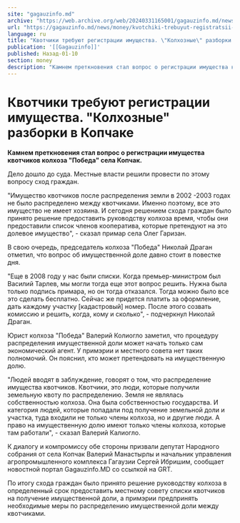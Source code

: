```yaml
---
site: "gagauzinfo.md"
archive: "https://web.archive.org/web/20240331165001/gagauzinfo.md/news/money/kvotchiki-trebuyut-registratsii-imuschestva-kolhoznie-razborki-v-kopchake"
url: "https://gagauzinfo.md/news/money/kvotchiki-trebuyut-registratsii-imuschestva-kolhoznie-razborki-v-kopchake"
language: ru
title: "Квотчики требуют регистрации имущества. \"Колхозные\" разборки в Копчаке"
publication: '[[Gagauzinfo]]'
published: Назад-01-10
section: money
description: "Камнем преткновения стал вопрос о регистрации имущества квотчиков колхоза \"Победа\" села Копчак."
---
```


# Квотчики требуют регистрации имущества. "Колхозные" разборки в Копчаке

**Камнем преткновения стал вопрос о регистрации имущества квотчиков колхоза "Победа" села Копчак.**

Дело дошло до суда. Местные власти решили провести по этому вопросу сход граждан.

"Имущество квотчиков после распределения земли в 2002 -2003 годах не было распределено между квотчиками. Именно поэтому, все это имущество не имеет хозяина. И сегодня решением схода граждан было принято решение предоставить руководству колхоза время, чтобы они предоставили список членов кооператива, которые претендуют на это долевое имущество", - сказал примар села Олег Гаризан.

В свою очередь, председатель колхоза "Победа" Николай Драган отметил, что вопрос об имущественной доле давно стоит в повестке дня.

"Еще в 2008 году у нас были списки. Когда премьер-министром был Василий Тарлев, мы могли тогда еще этот вопрос решить. Нужна была только подпись примара, но он тогда отказался. Тогда можно было все это сделать бесплатно. Сейчас же придется платить за оформление, дать каждому участку [кадастровый] номер. После этого созвать комиссию и решить, когда, кому и сколько", - подчеркнул Николай Драган.

Юрист колхоза "Победа" Валерий Колиогло заметил, что процедуру распределения имущественной доли может начать только сам экономический агент. У примэрии и местного совета нет таких полномочий. Он пояснил, кто может претендовать на имущественную долю.

"Людей вводят в заблуждение, говорят о том, что распределение имущества квотчиков. Квотчики, это люди, которые получили земельную квоту по распределению. Земля не являлась собственностью колхоза. Она была собственностью государства. И категория людей, которые попадали под получение земельной доли и участка, туда входили не только члены колхоза, но и другие люди. А право на имущественную долю имеют только члены колхоза, которые там работали", - сказал Валерий Калиогло.

К диалогу и компромиссу обе стороны призвали депутат Народного собрания от села Копчак Валерий Манастырлы и начальник управления агропромышленного комплекса Гагаузии Сергей Ибришим, сообщает новостной портал Gagauzinfo.MD со ссылкой на GRT.

По итогу схода граждан было принято решение руководству колхоза в определенный срок предоставить местному совету списки квотчиков на получение имущественной доли, а примэрии предпринять необходимые меры по распределению имущественной доли между квотчиками.